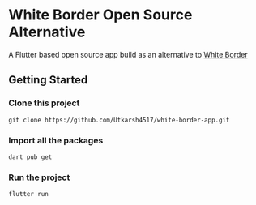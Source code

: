 # White Border Open Source Alternative

A Flutter based open source app build as an alternative to [White Border](https://play.google.com/store/apps/details?id=com.vector123.whiteborder&hl=en&gl=US)


## Getting Started

### Clone this project

`git clone https://github.com/Utkarsh4517/white-border-app.git`


### Import all the packages 

`dart pub get`

### Run the project

`flutter run`


